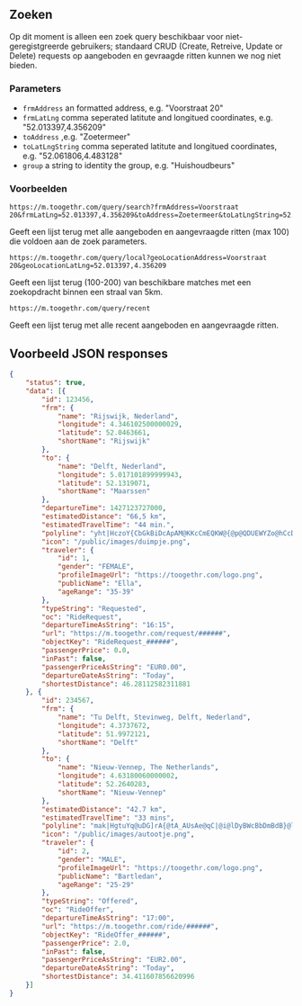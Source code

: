 
## Zoeken

Op dit moment is alleen een zoek query beschikbaar voor niet-geregistgreerde gebruikers; standaard CRUD (Create, Retreive, Update or Delete) requests op aangeboden en gevraagde ritten kunnen we nog niet bieden.

### Parameters

* `frmAddress` an formatted address, e.g. "Voorstraat 20"
* `frmLatLng` comma seperated latitute and longitued coordinates, e.g. "52.013397,4.356209"
* `toAddress` ,e.g. "Zoetermeer"
* `toLatLngString` comma seperated latitute and longitued coordinates, e.g. "52.061806,4.483128"
* `group` a string to identity the group, e.g. "Huishoudbeurs"

### Voorbeelden

```
https://m.toogethr.com/query/search?frmAddress=Voorstraat 20&frmLatLng=52.013397,4.356209&toAddress=Zoetermeer&toLatLngString=52.061806,4.483128&group=huishoudbeurs
```

Geeft een lijst terug met alle aangeboden en aangevraagde ritten (max 100) die voldoen aan de zoek parameters.

```
https://m.toogethr.com/query/local?geoLocationAddress=Voorstraat 20&geoLocationLatLng=52.013397,4.356209
```

Geeft een lijst terug (100-200) van beschikbare matches met een zoekopdracht binnen een straal van 5km. 

```
https://m.toogethr.com/query/recent
```

Geeft een lijst terug met alle recent aangeboden en aangevraagde ritten.


## Voorbeeld JSON responses

```JSON
{
    "status": true,
    "data": [{
        "id": 123456,
        "frm": {
            "name": "Rijswijk, Nederland",
            "longitude": 4.346102500000029,
            "latitude": 52.0463661,
            "shortName": "Rijswijk"
        },
        "to": {
            "name": "Delft, Nederland",
            "longitude": 5.017101899999943,
            "latitude": 52.1319071,
            "shortName": "Maarssen"
        },
        "departureTime": 1427123727000,
        "estimatedDistance": "66,5 km",
        "estimatedTravelTime": "44 min.",
        "polyline": "yht|HczoY{CbGkBiDcApAM@KKcCmEQKW@{@p@QDUEWYZo@hCcDnBiBnAcAd@s@|@{A^Kd@?p@UzA}@bDmA~C}@tIeB`Dm@NFX?NJR`AC~@_@hBa@r@c@^e@Rw@Ay@]i@s@oA_DOOaByEyE_MmAyCs@cAiE}JqHmNuCyEaGwIeGgIcAsAIi@cB_CoB}C{AgD}BsGiAcCaA{AmAuAgC_CeGaF_DeEuC}FeAoCiCcG}@wC]cCGiCLeCj@iD`CaKtIs\\dFaTrB}JpAaICc@d@oCfBgLnCwSbBaNhBoRj@iIpAyWlA{a@vBmx@`AmWpB{m@bH}{B`@oVbByj@~@kS`Ae\\nBey@|Ayg@l@_O`Bu[`BqTv@yIlD}[`A_H|AsIfFmT|EeUxN{|@jBcMtCoUdD{[vCoTrCcPxEcVvGy_@hHkf@pFo[`DeRdCaRfDi\\jCyRnBuJnLoi@hEoU|D{V|Iop@vAaLnAcNf@sLLkLIeb@s@wyBm@{\\cAsU_BsUwAiOeD{WcEkWkKqn@{Jyk@uNsy@{DyPwBoHqG_QwDeKyFoN}Uwl@_LiX{DaIqEwH_F}GwT_Y{p@i{@{MkRaPyV_HqLqCwFmCsG_EsLmDgN_DcQsAeK_AsKe@eHa@_KKcGA_Tn@g]pBy{@nCioArB{|@nC{lA^sWCaL]uOoAcS_A_JeCqRcRkuAeAkKi@sHq@uPOuU`@auE?aa@QkO_A}Zu@mNaBsTqBqRoB}OaDgSaH}]gFkToMgg@_FmSqAuGmBaM}AuOy@iP[{POqbDGkvACml@TwTh@gNn@mIjBmQn[scCrAcMhCq[xAcS|AgTtOknB~Dwe@^oDl@{CtBuO|DuWbLet@\\}@^o@^Uf@E`@Fb@Zj@lALlBUfBUh@a@^k@NaAGWFsBo@}C_AcDeAcAi@cD}CaByAwBgAmAWuAIsC@uAGqCk@eBMeDeAsDkAeFuAqJ{B_KyCgEw@{B_@oBKeHKiOb@gMtByGvB{GxCoEdCuUvPkSlOyJnHoDfDyMpN{CvDmH`LiD~EcEvHaJvReChG_AzB{Mbb@kT|r@oCtFaDrEqA|CmAbDMFOD[YgBaB{@o@mAw@sCiB}DeCs@q@_@]Ia@L{@|@oCtCyFj@y@`@M\\Xv@vA^dAHl@DhAM~@oBxE}GxN{AbDiB~CcDdEsFzFwDxEm@j@s@t@cC~AmDrDk@l@kDjEqA|BwHjJcH~HoHtImEpGkDfFALr@vBd@vA]l@G^ThAhAlDdAhDrAl@rAh@v@k@n@i@z@?nAuAl@w@X_C^gBGu@",
        "icon": "/public/images/duimpje.png",
        "traveler": {
            "id": 1,
            "gender": "FEMALE",
            "profileImageUrl": "https://toogethr.com/logo.png",
            "publicName": "Ella",
            "ageRange": "35-39"
        },
        "typeString": "Requested",
        "oc": "RideRequest",
        "departureTimeAsString": "16:15",
        "url": "https://m.toogethr.com/request/######",
        "objectKey": "RideRequest_######",
        "passengerPrice": 0.0,
        "inPast": false,
        "passengerPriceAsString": "EUR0.00",
        "departureDateAsString": "Today",
        "shortestDistance": 46.28112582311881
    }, {
        "id": 234567,
        "frm": {
            "name": "Tu Delft, Stevinweg, Delft, Nederland",
            "longitude": 4.3737672,
            "latitude": 51.9972121,
            "shortName": "Delft"
        },
        "to": {
            "name": "Nieuw-Vennep, The Netherlands",
            "longitude": 4.63180060000002,
            "latitude": 52.2640283,
            "shortName": "Nieuw-Vennep"
        },
        "estimatedDistance": "42.7 km",
        "estimatedTravelTime": "33 mins",
        "polyline": "mak|HgtuYq@uDG]rA{@tA_AUsAe@qC|@i@lDyBWcBbDmBdB}@lCmAnBoAtA}@fAs@Ic@_CwO}@kHOwEGeCOsDa@yCy@gBa@_@m@Q}@Hq@h@]n@Y~@s@~AYZoJlFq@^iLrE}FxB_@`@{DhBkC~A_EhDuB~BgApAoD`EwUvYc@h@Y\\{R`VkBdCsErFk\\~`@{SrVyJvM{VnZwChDqEpDyDpBwCz@aIjAiIhBmD^}G@cJ?kCYiD{@uBgAcCiBcCqCkJkN_@m@eG{I{EwHuFuIeB}BaC}DkBmDgCgFoAoByAeBeB_BwC{BgImHmKcLcAkAgA_AsKiMc@i@yAeBc@m@e@m@}@_AoIyJwBqCsBuCqAkA}D_F_DwEiCqEQ]}BiE_CqFkD_KeFmPq@_CmEuN{C_LCMMa@{CqLK]kAkEgCmI_B{E{D_JuBgEcBuCUc@s@oA_BoCuP}TgCqDqGaKuCgFwA{CgFmKwC_Hc]{v@kGeOoMm\\_L_Y}KeYcFwMsIiToEaKoFsKyB}DgGaKmAgBo\\_e@_Yo`@yIqNuIkPyLiVuHwNgJ}QuAcCUg@wHcP_GwJmC{FaEaLeBeFiBeGOm@KWIQsCgHeEyL{C_HgQwa@aDsGeAyAuDsEuGaH_EeE_BwAiEcF_A}AwBuCmDcHyCgHqA{DkAiEoCqLiDwPMeAgAsHaIw_@o@_Cy@oCuMw_@Sg@iFiOaCyHiAsEkAaFmFaPaEsKqNe]qJwR_GwJaD}E{C_EeGsH}EuFeDuDsEaGoEwGsHcNgDkH}B_G{CiI{BcIcNmg@mFwQyMsb@aHqU_C}HeC{GyBmFkE{IwFyJ}HwKiD}DiIqHwEwE_]a[uF_F}NcMSSgM_Me@]{IgIIQuFaFmBkBwBiBoFgEkMaKiFkDeKiGcOsHsBcA}BqA{FsCoF}BuCqBkBeBgEiE}CqEeX_d@[k@a@o@sGsIqGqI}CgFaCuDI]k@cAeC{EmA{C_AmDy@mF}@uHk@_Dk@{BgByEgAwBo@_A}NoU}AaCKQEHKXuDrIkAdCsFfMcEbJoDpIaBnD}BbF}HbRm@zAcN~[_EjJaBnDkE`KcF`LkA|CmA|EY~Ae@rDU`DM|FBlFP~C@\\L~@F~@yExAc@@KYMIOBKFIj@BT}@xAgA~B?LcCnFYd@{@`B}BqDkDqFcAmBwG}JG?}AcCuGmKwC}E}GwKoDyFUj@u@~A]t@",
        "icon": "/public/images/autootje.png",
        "traveler": {
            "id": 2,
            "gender": "MALE",
            "profileImageUrl": "https://toogethr.com/logo.png",
            "publicName": "Bartledan",
            "ageRange": "25-29"
        },
        "typeString": "Offered",
        "oc": "RideOffer",
        "departureTimeAsString": "17:00",
        "url": "https://m.toogethr.com/ride/######",
        "objectKey": "RideOffer_######",
        "passengerPrice": 2.0,
        "inPast": false,
        "passengerPriceAsString": "EUR2.00",
        "departureDateAsString": "Today",
        "shortestDistance": 34.411607856620996
    }]
}
```
